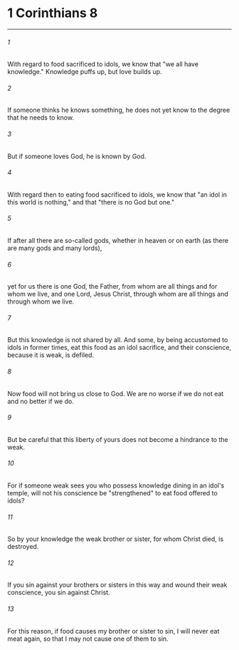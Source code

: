 # 1 Corinthians 8
***



###### 1 
With regard to food sacrificed to idols, we know that "we all have knowledge." Knowledge puffs up, but love builds up. 

###### 2 
If someone thinks he knows something, he does not yet know to the degree that he needs to know. 

###### 3 
But if someone loves God, he is known by God. 

###### 4 
With regard then to eating food sacrificed to idols, we know that "an idol in this world is nothing," and that "there is no God but one." 

###### 5 
If after all there are so-called gods, whether in heaven or on earth (as there are many gods and many lords), 

###### 6 
yet for us there is one God, the Father, from whom are all things and for whom we live, and one Lord, Jesus Christ, through whom are all things and through whom we live. 

###### 7 
But this knowledge is not shared by all. And some, by being accustomed to idols in former times, eat this food as an idol sacrifice, and their conscience, because it is weak, is defiled. 

###### 8 
Now food will not bring us close to God. We are no worse if we do not eat and no better if we do. 

###### 9 
But be careful that this liberty of yours does not become a hindrance to the weak. 

###### 10 
For if someone weak sees you who possess knowledge dining in an idol's temple, will not his conscience be "strengthened" to eat food offered to idols? 

###### 11 
So by your knowledge the weak brother or sister, for whom Christ died, is destroyed. 

###### 12 
If you sin against your brothers or sisters in this way and wound their weak conscience, you sin against Christ. 

###### 13 
For this reason, if food causes my brother or sister to sin, I will never eat meat again, so that I may not cause one of them to sin.
